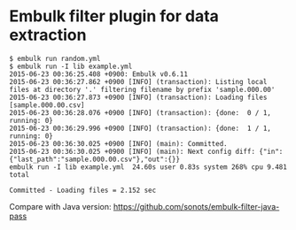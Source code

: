 # Embulk filter plugin for data extraction

```
$ embulk run random.yml
$ embulk run -I lib example.yml
2015-06-23 00:36:25.408 +0900: Embulk v0.6.11
2015-06-23 00:36:27.862 +0900 [INFO] (transaction): Listing local files at directory '.' filtering filename by prefix 'sample.000.00'
2015-06-23 00:36:27.873 +0900 [INFO] (transaction): Loading files [sample.000.00.csv]
2015-06-23 00:36:28.076 +0900 [INFO] (transaction): {done:  0 / 1, running: 0}
2015-06-23 00:36:29.996 +0900 [INFO] (transaction): {done:  1 / 1, running: 0}
2015-06-23 00:36:30.025 +0900 [INFO] (main): Committed.
2015-06-23 00:36:30.025 +0900 [INFO] (main): Next config diff: {"in":{"last_path":"sample.000.00.csv"},"out":{}}
embulk run -I lib example.yml  24.60s user 0.83s system 268% cpu 9.481 total
```

```
Committed - Loading files = 2.152 sec
```

Compare with Java version: https://github.com/sonots/embulk-filter-java-pass
